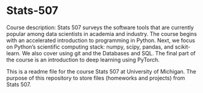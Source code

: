 # Stats-507
Course description: Stats 507 surveys the software tools that are currently popular among data scientists in academia and industry. The course begins with an accelerated introduction to programming in Python. Next, we focus on Python’s scientific computing stack: numpy, scipy, pandas, and scikit-learn. We also cover using git and the Databases and SQL. The final part of the course is an introduction to deep learning using PyTorch.

This is a readme file for the course Stats 507 at University of Michigan. The purpose of this repository to store files (homeworks and projects) from Stats 507. 
